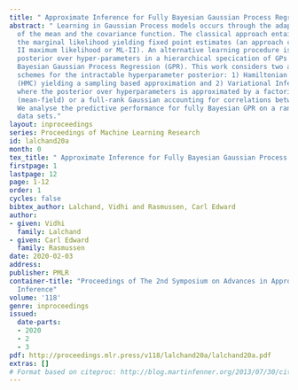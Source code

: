 ```yaml
---
title: " Approximate Inference for Fully Bayesian Gaussian Process Regression "
abstract: " Learning in Gaussian Process models occurs through the adaptation of hyperparameters
  of the mean and the covariance function. The classical approach entails maximizing
  the marginal likelihood yielding fixed point estimates (an approach called Type
  II maximum likelihood or ML-II). An alternative learning procedure is to infer the
  posterior over hyper-parameters in a hierarchical specication of GPs we call Fully
  Bayesian Gaussian Process Regression (GPR). This work considers two approximation
  schemes for the intractable hyperparameter posterior: 1) Hamiltonian Monte Carlo
  (HMC) yielding a sampling based approximation and 2) Variational Inference (VI)
  where the posterior over hyperparameters is approximated by a factorized Gaussian
  (mean-field) or a full-rank Gaussian accounting for correlations between hyperparameters.
  We analyse the predictive performance for fully Bayesian GPR on a range of benchmark
  data sets."
layout: inproceedings
series: Proceedings of Machine Learning Research
id: lalchand20a
month: 0
tex_title: " Approximate Inference for Fully Bayesian Gaussian Process Regression "
firstpage: 1
lastpage: 12
page: 1-12
order: 1
cycles: false
bibtex_author: Lalchand, Vidhi and Rasmussen, Carl Edward
author:
- given: Vidhi
  family: Lalchand
- given: Carl Edward
  family: Rasmussen
date: 2020-02-03
address: 
publisher: PMLR
container-title: "Proceedings of The 2nd Symposium on Advances in Approximate Bayesian
  Inference"
volume: '118'
genre: inproceedings
issued:
  date-parts:
  - 2020
  - 2
  - 3
pdf: http://proceedings.mlr.press/v118/lalchand20a/lalchand20a.pdf
extras: []
# Format based on citeproc: http://blog.martinfenner.org/2013/07/30/citeproc-yaml-for-bibliographies/
---
```

